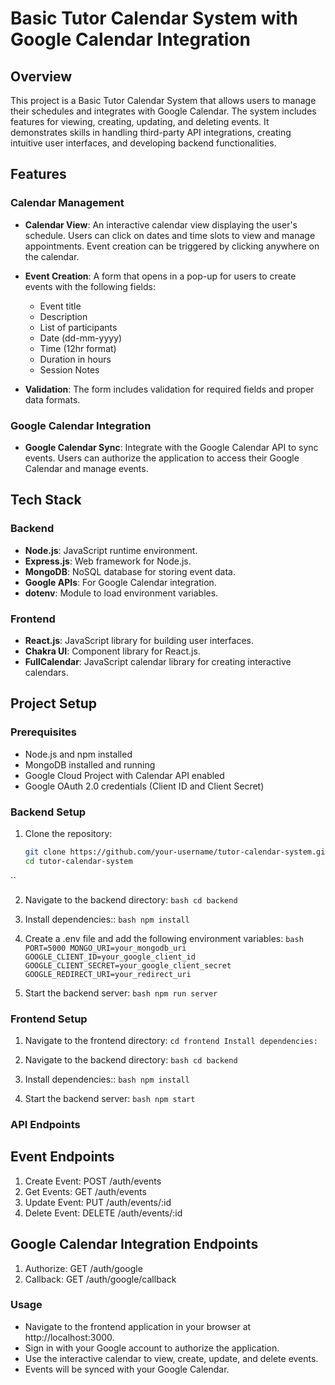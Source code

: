 # Basic Tutor Calendar System with Google Calendar Integration

## Overview

This project is a Basic Tutor Calendar System that allows users to manage their schedules and integrates with Google Calendar. The system includes features for viewing, creating, updating, and deleting events. It demonstrates skills in handling third-party API integrations, creating intuitive user interfaces, and developing backend functionalities.

## Features

### Calendar Management

- **Calendar View**: An interactive calendar view displaying the user's schedule. Users can click on dates and time slots to view and manage appointments. Event creation can be triggered by clicking anywhere on the calendar.
  
- **Event Creation**: A form that opens in a pop-up for users to create events with the following fields:
  - Event title
  - Description
  - List of participants
  - Date (dd-mm-yyyy)
  - Time (12hr format)
  - Duration in hours
  - Session Notes

- **Validation**: The form includes validation for required fields and proper data formats.

### Google Calendar Integration

- **Google Calendar Sync**: Integrate with the Google Calendar API to sync events. Users can authorize the application to access their Google Calendar and manage events.

## Tech Stack

### Backend

- **Node.js**: JavaScript runtime environment.
- **Express.js**: Web framework for Node.js.
- **MongoDB**: NoSQL database for storing event data.
- **Google APIs**: For Google Calendar integration.
- **dotenv**: Module to load environment variables.

### Frontend

- **React.js**: JavaScript library for building user interfaces.
- **Chakra UI**: Component library for React.js.
- **FullCalendar**: JavaScript calendar library for creating interactive calendars.

## Project Setup

### Prerequisites

- Node.js and npm installed
- MongoDB installed and running
- Google Cloud Project with Calendar API enabled
- Google OAuth 2.0 credentials (Client ID and Client Secret)

### Backend Setup

1. Clone the repository:
   ``` bash
   git clone https://github.com/your-username/tutor-calendar-system.git
   cd tutor-calendar-system
  ``
  
2. Navigate to the backend directory:
   `` bash
      cd backend
   ``

3. Install dependencies::
   `` bash
      npm install
   ``
   
4. Create a .env file and add the following environment variables:
  `` bash
      PORT=5000
      MONGO_URI=your_mongodb_uri
      GOOGLE_CLIENT_ID=your_google_client_id
      GOOGLE_CLIENT_SECRET=your_google_client_secret
      GOOGLE_REDIRECT_URI=your_redirect_uri
   ``
5. Start the backend server:
    `` bash
      npm run server
   ``
   
### Frontend Setup

1. Navigate to the frontend directory:
  ``
  cd frontend
  Install dependencies:
  ``

2. Navigate to the backend directory:
   `` bash
      cd backend
   ``
   
3. Install dependencies::
   `` bash
      npm install
   ``

4. Start the backend server:
    `` bash
      npm start
   ``

### API Endpoints
## Event Endpoints
1. Create Event: POST /auth/events
2. Get Events: GET /auth/events
3. Update Event: PUT /auth/events/:id
4. Delete Event: DELETE /auth/events/:id

## Google Calendar Integration Endpoints
1. Authorize: GET /auth/google
2. Callback: GET /auth/google/callback

### Usage
- Navigate to the frontend application in your browser at http://localhost:3000.
- Sign in with your Google account to authorize the application.
- Use the interactive calendar to view, create, update, and delete events.
- Events will be synced with your Google Calendar.
